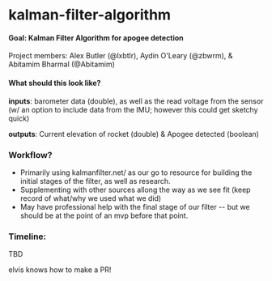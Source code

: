 # kalman-filter-algorithm
#### Goal: Kalman Filter Algorithm for apogee detection
Project members: Alex Butler (@lxbtlr), Aydin O'Leary (@zbwrm), & Abitamim Bharmal (@Abitamim)

#### What should this look like?

**inputs**: barometer data (double), as well as the read voltage from the sensor (w/ an option to include data from the IMU; however this could get sketchy quick)

**outputs**: Current elevation of rocket (double) & Apogee detected (boolean) 

###  Workflow?

* Primarily using kalmanfilter.net/ as our go to resource for building the initial stages of the filter, as well as research.
* Supplementing with other sources allong the way as we see fit (keep record of what/why we used what we did)
* May have professional help with the final stage of our filter -- but we should be at the point of an mvp before that point.

### Timeline:

TBD

elvis knows how to make a PR!
